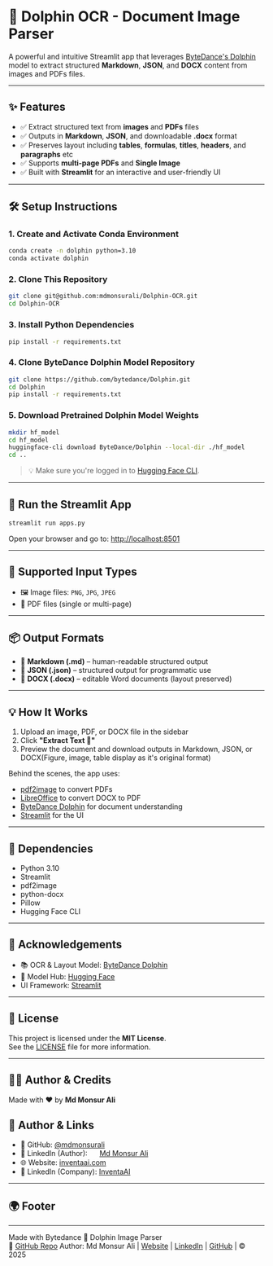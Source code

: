 # 🐬 Dolphin OCR - Document Image Parser

A powerful and intuitive Streamlit app that leverages [ByteDance's Dolphin](https://github.com/bytedance/Dolphin) model to extract structured **Markdown**, **JSON**, and **DOCX** content from images and PDFs files.

---

## ✨ Features

- ✅ Extract structured text from **images** and **PDFs** files  
- ✅ Outputs in **Markdown**, **JSON**, and downloadable **.docx** format  
- ✅ Preserves layout including **tables**, **formulas**, **titles**, **headers**, and **paragraphs**  etc
- ✅ Supports **multi-page PDFs** and **Single Image**  
- ✅ Built with **Streamlit** for an interactive and user-friendly UI  

---

## 🛠️ Setup Instructions

### 1. Create and Activate Conda Environment

```bash
conda create -n dolphin python=3.10
conda activate dolphin
```

### 2. Clone This Repository

```bash
git clone git@github.com:mdmonsurali/Dolphin-OCR.git
cd Dolphin-OCR
```

### 3. Install Python Dependencies

```bash
pip install -r requirements.txt
```

### 4. Clone ByteDance Dolphin Model Repository

```bash
git clone https://github.com/bytedance/Dolphin.git
cd Dolphin
pip install -r requirements.txt
```

### 5. Download Pretrained Dolphin Model Weights

```bash
mkdir hf_model
cd hf_model
huggingface-cli download ByteDance/Dolphin --local-dir ./hf_model
cd ..
```

> 💡 Make sure you're logged in to [Hugging Face CLI](https://huggingface.co/docs/huggingface_hub/quick-start#login).

---

## 🚀 Run the Streamlit App

```bash
streamlit run apps.py
```

Open your browser and go to: [http://localhost:8501](http://localhost:8501)

---

## 📂 Supported Input Types

- 🖼️ Image files: `PNG`, `JPG`, `JPEG`  
- 📄 PDF files (single or multi-page) 

---

## 📦 Output Formats

- 📝 **Markdown (.md)** – human-readable structured output  
- 🧾 **JSON (.json)** – structured output for programmatic use  
- 📄 **DOCX (.docx)** – editable Word documents (layout preserved)

---

## 💡 How It Works

1. Upload an image, PDF, or DOCX file in the sidebar  
2. Click **"Extract Text 📄"**  
3. Preview the document and download outputs in Markdown, JSON, or DOCX(Figure, image, table display as it's original format)

Behind the scenes, the app uses:
- [pdf2image](https://pypi.org/project/pdf2image/) to convert PDFs
- [LibreOffice](https://www.libreoffice.org/) to convert DOCX to PDF
- [ByteDance Dolphin](https://github.com/bytedance/Dolphin) for document understanding
- [Streamlit](https://streamlit.io/) for the UI

---

## 🔧 Dependencies

- Python 3.10  
- Streamlit  
- pdf2image  
- python-docx  
- Pillow   
- Hugging Face CLI  

---

## 🙌 Acknowledgements

- 📚 OCR & Layout Model: [ByteDance Dolphin](https://github.com/bytedance/Dolphin)  
- 🤗 Model Hub: [Hugging Face](https://huggingface.co/ByteDance/Dolphin)  
- UI Framework: [Streamlit](https://streamlit.io/)

---

## 📜 License

This project is licensed under the **MIT License**.  
See the [LICENSE](LICENSE) file for more information.

---

## 👨‍💻 Author & Credits

Made with ❤️ by **Md Monsur Ali**

  
## 👤 Author & Links

- 🔗 GitHub: [@mdmonsurali](https://github.com/mdmonsurali)
- 💼 LinkedIn (Author): <img src="https://cdn.jsdelivr.net/gh/devicons/devicon/icons/linkedin/linkedin-original.svg" width="16" style="vertical-align: middle;"> [Md Monsur Ali](https://www.linkedin.com/in/mdmonsurali/)
- 🌐 Website: [inventaai.com](https://inventaai.com/)
- 🏢 LinkedIn (Company): [InventaAI](https://www.linkedin.com/company/inventaai/)


---

## 🌍 Footer

---

Made with Bytedance 🐬 Dolphin Image Parser  
🔗 [GitHub Repo](https://github.com/bytedance/Dolphin) 
Author: Md Monsur Ali | [Website](https://inventaai.com/) | [LinkedIn](https://www.linkedin.com/company/inventaai/) | [GitHub](https://github.com/mdmonsurali) | © 2025
